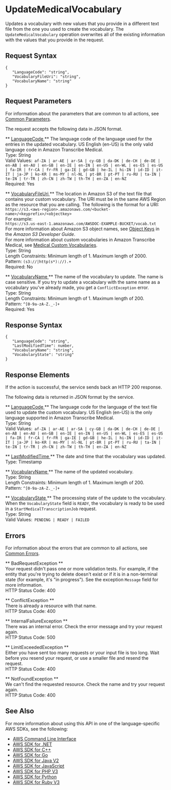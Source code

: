 # UpdateMedicalVocabulary<a name="API_UpdateMedicalVocabulary"></a>

Updates a vocabulary with new values that you provide in a different text file from the one you used to create the vocabulary\. The `UpdateMedicalVocabulary` operation overwrites all of the existing information with the values that you provide in the request\.

## Request Syntax<a name="API_UpdateMedicalVocabulary_RequestSyntax"></a>

```
{
   "LanguageCode": "string",
   "VocabularyFileUri": "string",
   "VocabularyName": "string"
}
```

## Request Parameters<a name="API_UpdateMedicalVocabulary_RequestParameters"></a>

For information about the parameters that are common to all actions, see [Common Parameters](CommonParameters.md)\.

The request accepts the following data in JSON format\.

 ** [ LanguageCode ](#API_UpdateMedicalVocabulary_RequestSyntax) **   <a name="transcribe-UpdateMedicalVocabulary-request-LanguageCode"></a>
The language code of the language used for the entries in the updated vocabulary\. US English \(en\-US\) is the only valid language code in Amazon Transcribe Medical\.  
Type: String  
Valid Values:` af-ZA | ar-AE | ar-SA | cy-GB | da-DK | de-CH | de-DE | en-AB | en-AU | en-GB | en-IE | en-IN | en-US | en-WL | es-ES | es-US | fa-IR | fr-CA | fr-FR | ga-IE | gd-GB | he-IL | hi-IN | id-ID | it-IT | ja-JP | ko-KR | ms-MY | nl-NL | pt-BR | pt-PT | ru-RU | ta-IN | te-IN | tr-TR | zh-CN | zh-TW | th-TH | en-ZA | en-NZ`   
Required: Yes

 ** [ VocabularyFileUri ](#API_UpdateMedicalVocabulary_RequestSyntax) **   <a name="transcribe-UpdateMedicalVocabulary-request-VocabularyFileUri"></a>
The location in Amazon S3 of the text file that contains your custom vocabulary\. The URI must be in the same AWS Region as the resource that you are calling\. The following is the format for a URI:  
 ` https://s3.<aws-region>.amazonaws.com/<bucket-name>/<keyprefix>/<objectkey> `   
For example:  
 `https://s3.us-east-1.amazonaws.com/AWSDOC-EXAMPLE-BUCKET/vocab.txt`   
For more information about Amazon S3 object names, see [Object Keys](https://docs.aws.amazon.com/AmazonS3/latest/dev/UsingMetadata.html#object-keys) in the *Amazon S3 Developer Guide*\.  
For more information about custom vocabularies in Amazon Transcribe Medical, see [Medical Custom Vocabularies](https://docs.aws.amazon.com/transcribe/latest/dg/how-it-works.html#how-vocabulary)\.  
Type: String  
Length Constraints: Minimum length of 1\. Maximum length of 2000\.  
Pattern: `(s3://|http(s*)://).+`   
Required: No

 ** [ VocabularyName ](#API_UpdateMedicalVocabulary_RequestSyntax) **   <a name="transcribe-UpdateMedicalVocabulary-request-VocabularyName"></a>
The name of the vocabulary to update\. The name is case sensitive\. If you try to update a vocabulary with the same name as a vocabulary you've already made, you get a `ConflictException` error\.  
Type: String  
Length Constraints: Minimum length of 1\. Maximum length of 200\.  
Pattern: `^[0-9a-zA-Z._-]+`   
Required: Yes

## Response Syntax<a name="API_UpdateMedicalVocabulary_ResponseSyntax"></a>

```
{
   "LanguageCode": "string",
   "LastModifiedTime": number,
   "VocabularyName": "string",
   "VocabularyState": "string"
}
```

## Response Elements<a name="API_UpdateMedicalVocabulary_ResponseElements"></a>

If the action is successful, the service sends back an HTTP 200 response\.

The following data is returned in JSON format by the service\.

 ** [ LanguageCode ](#API_UpdateMedicalVocabulary_ResponseSyntax) **   <a name="transcribe-UpdateMedicalVocabulary-response-LanguageCode"></a>
The language code for the language of the text file used to update the custom vocabulary\. US English \(en\-US\) is the only language supported in Amazon Transcribe Medical\.  
Type: String  
Valid Values:` af-ZA | ar-AE | ar-SA | cy-GB | da-DK | de-CH | de-DE | en-AB | en-AU | en-GB | en-IE | en-IN | en-US | en-WL | es-ES | es-US | fa-IR | fr-CA | fr-FR | ga-IE | gd-GB | he-IL | hi-IN | id-ID | it-IT | ja-JP | ko-KR | ms-MY | nl-NL | pt-BR | pt-PT | ru-RU | ta-IN | te-IN | tr-TR | zh-CN | zh-TW | th-TH | en-ZA | en-NZ` 

 ** [ LastModifiedTime ](#API_UpdateMedicalVocabulary_ResponseSyntax) **   <a name="transcribe-UpdateMedicalVocabulary-response-LastModifiedTime"></a>
The date and time that the vocabulary was updated\.  
Type: Timestamp

 ** [ VocabularyName ](#API_UpdateMedicalVocabulary_ResponseSyntax) **   <a name="transcribe-UpdateMedicalVocabulary-response-VocabularyName"></a>
The name of the updated vocabulary\.  
Type: String  
Length Constraints: Minimum length of 1\. Maximum length of 200\.  
Pattern: `^[0-9a-zA-Z._-]+` 

 ** [ VocabularyState ](#API_UpdateMedicalVocabulary_ResponseSyntax) **   <a name="transcribe-UpdateMedicalVocabulary-response-VocabularyState"></a>
The processing state of the update to the vocabulary\. When the `VocabularyState` field is `READY`, the vocabulary is ready to be used in a `StartMedicalTranscriptionJob` request\.  
Type: String  
Valid Values:` PENDING | READY | FAILED` 

## Errors<a name="API_UpdateMedicalVocabulary_Errors"></a>

For information about the errors that are common to all actions, see [Common Errors](CommonErrors.md)\.

 ** BadRequestException **   
Your request didn't pass one or more validation tests\. For example, if the entity that you're trying to delete doesn't exist or if it is in a non\-terminal state \(for example, it's "in progress"\)\. See the exception `Message` field for more information\.  
HTTP Status Code: 400

 ** ConflictException **   
There is already a resource with that name\.  
HTTP Status Code: 400

 ** InternalFailureException **   
There was an internal error\. Check the error message and try your request again\.  
HTTP Status Code: 500

 ** LimitExceededException **   
Either you have sent too many requests or your input file is too long\. Wait before you resend your request, or use a smaller file and resend the request\.  
HTTP Status Code: 400

 ** NotFoundException **   
We can't find the requested resource\. Check the name and try your request again\.  
HTTP Status Code: 400

## See Also<a name="API_UpdateMedicalVocabulary_SeeAlso"></a>

For more information about using this API in one of the language\-specific AWS SDKs, see the following:
+  [ AWS Command Line Interface](https://docs.aws.amazon.com/goto/aws-cli/transcribe-2017-10-26/UpdateMedicalVocabulary) 
+  [ AWS SDK for \.NET](https://docs.aws.amazon.com/goto/DotNetSDKV3/transcribe-2017-10-26/UpdateMedicalVocabulary) 
+  [ AWS SDK for C\+\+](https://docs.aws.amazon.com/goto/SdkForCpp/transcribe-2017-10-26/UpdateMedicalVocabulary) 
+  [ AWS SDK for Go](https://docs.aws.amazon.com/goto/SdkForGoV1/transcribe-2017-10-26/UpdateMedicalVocabulary) 
+  [ AWS SDK for Java V2](https://docs.aws.amazon.com/goto/SdkForJavaV2/transcribe-2017-10-26/UpdateMedicalVocabulary) 
+  [ AWS SDK for JavaScript](https://docs.aws.amazon.com/goto/AWSJavaScriptSDK/transcribe-2017-10-26/UpdateMedicalVocabulary) 
+  [ AWS SDK for PHP V3](https://docs.aws.amazon.com/goto/SdkForPHPV3/transcribe-2017-10-26/UpdateMedicalVocabulary) 
+  [ AWS SDK for Python](https://docs.aws.amazon.com/goto/boto3/transcribe-2017-10-26/UpdateMedicalVocabulary) 
+  [ AWS SDK for Ruby V3](https://docs.aws.amazon.com/goto/SdkForRubyV3/transcribe-2017-10-26/UpdateMedicalVocabulary) 